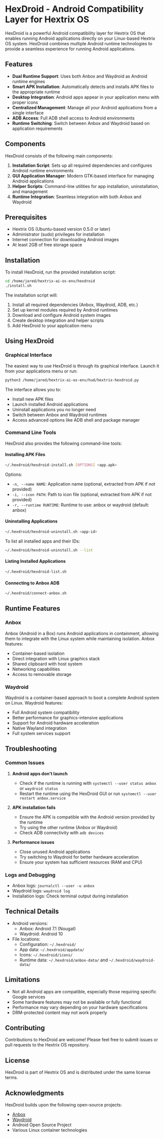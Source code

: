 # HexDroid - Android Compatibility Layer for Hextrix OS

HexDroid is a powerful Android compatibility layer for Hextrix OS that enables running Android applications directly on your Linux-based Hextrix OS system. HexDroid combines multiple Android runtime technologies to provide a seamless experience for running Android applications.

## Features

- **Dual Runtime Support**: Uses both Anbox and Waydroid as Android runtime engines
- **Smart APK Installation**: Automatically detects and installs APK files to the appropriate runtime
- **Desktop Integration**: Android apps appear in your application menu with proper icons
- **Centralized Management**: Manage all your Android applications from a single interface
- **ADB Access**: Full ADB shell access to Android environments
- **Runtime Switching**: Switch between Anbox and Waydroid based on application requirements

## Components

HexDroid consists of the following main components:

1. **Installation Script**: Sets up all required dependencies and configures Android runtime environments
2. **GUI Application Manager**: Modern GTK-based interface for managing Android applications
3. **Helper Scripts**: Command-line utilities for app installation, uninstallation, and management
4. **Runtime Integration**: Seamless integration with both Anbox and Waydroid

## Prerequisites

- Hextrix OS (Ubuntu-based version 0.5.0 or later)
- Administrator (sudo) privileges for installation
- Internet connection for downloading Android images
- At least 2GB of free storage space

## Installation

To install HexDroid, run the provided installation script:

```bash
cd /home/jared/hextrix-ai-os-env/hexdroid
./install.sh
```

The installation script will:

1. Install all required dependencies (Anbox, Waydroid, ADB, etc.)
2. Set up kernel modules required by Android runtimes
3. Download and configure Android system images
4. Create desktop integration and helper scripts
5. Add HexDroid to your application menu

## Using HexDroid

### Graphical Interface

The easiest way to use HexDroid is through its graphical interface. Launch it from your applications menu or run:

```bash
python3 /home/jared/hextrix-ai-os-env/hud/hextrix-hexdroid.py
```

The interface allows you to:
- Install new APK files
- Launch installed Android applications
- Uninstall applications you no longer need
- Switch between Anbox and Waydroid runtimes
- Access advanced options like ADB shell and package manager

### Command Line Tools

HexDroid also provides the following command-line tools:

#### Installing APK Files

```bash
~/.hexdroid/hexdroid-install.sh [OPTIONS] <app.apk>
```

Options:
- `-n, --name NAME`: Application name (optional, extracted from APK if not provided)
- `-i, --icon PATH`: Path to icon file (optional, extracted from APK if not provided)
- `-r, --runtime RUNTIME`: Runtime to use: anbox or waydroid (default: anbox)

#### Uninstalling Applications

```bash
~/.hexdroid/hexdroid-uninstall.sh <app-id>
```

To list all installed apps and their IDs:
```bash
~/.hexdroid/hexdroid-uninstall.sh --list
```

#### Listing Installed Applications

```bash
~/.hexdroid/hexdroid-list.sh
```

#### Connecting to Anbox ADB

```bash
~/.hexdroid/connect-anbox.sh
```

## Runtime Features

### Anbox

Anbox (Android in a Box) runs Android applications in containment, allowing them to integrate with the Linux system while maintaining isolation. Anbox features:

- Container-based isolation
- Direct integration with Linux graphics stack
- Shared clipboard with host system
- Networking capabilities
- Access to removable storage

### Waydroid

Waydroid is a container-based approach to boot a complete Android system on Linux. Waydroid features:

- Full Android system compatibility
- Better performance for graphics-intensive applications
- Support for Android hardware acceleration
- Native Wayland integration
- Full system services support

## Troubleshooting

### Common Issues

1. **Android apps don't launch**
   - Check if the runtime is running with `systemctl --user status anbox` or `waydroid status`
   - Restart the runtime using the HexDroid GUI or run `systemctl --user restart anbox.service`

2. **APK installation fails**
   - Ensure the APK is compatible with the Android version provided by the runtime
   - Try using the other runtime (Anbox or Waydroid)
   - Check ADB connectivity with `adb devices`

3. **Performance issues**
   - Close unused Android applications
   - Try switching to Waydroid for better hardware acceleration
   - Ensure your system has sufficient resources (RAM and CPU)

### Logs and Debugging

- Anbox logs: `journalctl --user -u anbox`
- Waydroid logs: `waydroid log`
- Installation logs: Check terminal output during installation

## Technical Details

- Android versions:
  - Anbox: Android 7.1 (Nougat)
  - Waydroid: Android 10
- File locations:
  - Configuration: `~/.hexdroid/`
  - App data: `~/.hexdroid/appdata/`
  - Icons: `~/.hexdroid/icons/`
  - Runtime data: `~/.hexdroid/anbox-data/` and `~/.hexdroid/waydroid-data/`

## Limitations

- Not all Android apps are compatible, especially those requiring specific Google services
- Some hardware features may not be available or fully functional
- Performance may vary depending on your hardware specifications
- DRM-protected content may not work properly

## Contributing

Contributions to HexDroid are welcome! Please feel free to submit issues or pull requests to the Hextrix OS repository.

## License

HexDroid is part of Hextrix OS and is distributed under the same license terms.

## Acknowledgments

HexDroid builds upon the following open-source projects:
- [Anbox](https://anbox.io/)
- [Waydroid](https://waydro.id/)
- Android Open Source Project
- Various Linux container technologies 